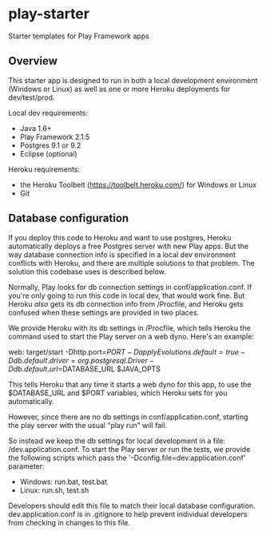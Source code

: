 play-starter
============

Starter templates for Play Framework apps

Overview
--------

This starter app is designed to run in both a local development environment (Windows or Linux) as well as one or more Heroku deployments for dev/test/prod.

Local dev requirements:

- Java 1.6+
- Play Framework 2.1.5
- Postgres 9.1 or 9.2
- Eclipse (optional)

Heroku requirements:

- the Heroku Toolbelt (https://toolbelt.heroku.com/) for Windows or Linux
- Git

Database configuration
----------------------------
If you deploy this code to Heroku and want to use postgres, Heroku automatically deploys a free Postgres server with new Play apps.  But the way database connection info is specified in a local dev environment conflicts with Heroku, and there are multiple solutions to that problem.  The solution this codebase uses is described below.

Normally, Play looks for db connection settings in conf/application.conf.  If you're only going to run this code in local dev, that would work fine.  But Heroku *also* gets its db connection info from /Procfile, and Heroku gets confused when these settings are provided in two places.

We provide Heroku with its db settings in /Procfile, which tells Heroku the command used to start the Play server on a web dyno.  Here's an example:

  web: target/start -Dhttp.port=$PORT  -DapplyEvolutions.default=true -Ddb.default.driver=org.postgresql.Driver -Ddb.default.url=$DATABASE_URL $JAVA_OPTS

This tells Heroku that any time it starts a web dyno for this app, to use the $DATABASE_URL and $PORT variables, which Heroku sets for you automatically.  

However, since there are no db settings in conf/application.conf, starting the play server with the usual "play run" will fail.

So instead we keep the db settings for local development in a file:  /dev.application.conf.  To start the Play server or run the tests, we provide the following scripts which pass the '-Dconfig.file=dev.application.conf' parameter:

- Windows: run.bat, test.bat
- Linux: run.sh, test.sh

Developers should edit this file to match their local database configuration.  dev.application.conf is in .gitignore to help prevent individual developers from checking in changes to this file.
